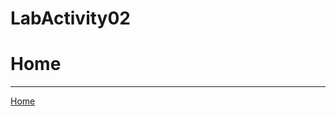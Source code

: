 <!DOCTYPE html>
# LabActivity02
<html>
<head>
  <title> LabActivity02 
  </title>
</head>
<body>
  <h1> Home </h1>
  <hr>
  <a href = "home.html"> Home </a>
</body>
</html>
